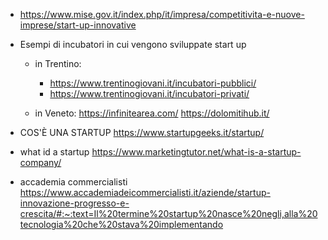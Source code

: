 * https://www.mise.gov.it/index.php/it/impresa/competitivita-e-nuove-imprese/start-up-innovative 

* Esempi di incubatori in cui vengono sviluppate start up 
	* in Trentino:
		* https://www.trentinogiovani.it/incubatori-pubblici/
		* https://www.trentinogiovani.it/incubatori-privati/
    
	* in Veneto: https://infinitearea.com/ https://dolomitihub.it/

* COS'È UNA STARTUP https://www.startupgeeks.it/startup/
* what id a startup https://www.marketingtutor.net/what-is-a-startup-company/
* accademia commercialisti https://www.accademiadeicommercialisti.it/aziende/startup-innovazione-progresso-e-crescita/#:~:text=Il%20termine%20startup%20nasce%20negli,alla%20tecnologia%20che%20stava%20implementando
